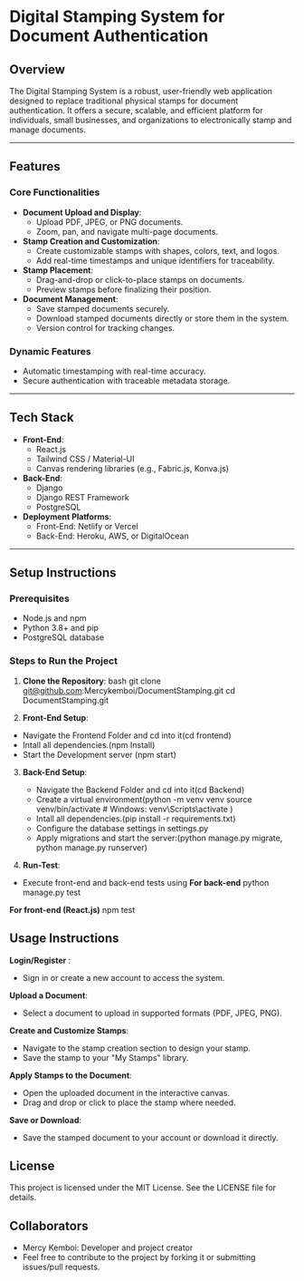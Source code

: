 # Digital Stamping System for Document Authentication

## Overview
The Digital Stamping System is a robust, user-friendly web application designed to replace traditional physical stamps for document authentication. It offers a secure, scalable, and efficient platform for individuals, small businesses, and organizations to electronically stamp and manage documents.

---


## **Features**
### **Core Functionalities**
- **Document Upload and Display**:
  - Upload PDF, JPEG, or PNG documents.
  - Zoom, pan, and navigate multi-page documents.
- **Stamp Creation and Customization**:
  - Create customizable stamps with shapes, colors, text, and logos.
  - Add real-time timestamps and unique identifiers for traceability.
- **Stamp Placement**:
  - Drag-and-drop or click-to-place stamps on documents.
  - Preview stamps before finalizing their position.
- **Document Management**:
  - Save stamped documents securely.
  - Download stamped documents directly or store them in the system.
  - Version control for tracking changes.

### **Dynamic Features**
- Automatic timestamping with real-time accuracy.
- Secure authentication with traceable metadata storage.

---

## **Tech Stack**
- **Front-End**: 
  - React.js
  - Tailwind CSS / Material-UI
  - Canvas rendering libraries (e.g., Fabric.js, Konva.js)
- **Back-End**: 
  - Django
  - Django REST Framework
  - PostgreSQL
- **Deployment Platforms**:
  - Front-End: Netlify or Vercel
  - Back-End: Heroku, AWS, or DigitalOcean

---

## **Setup Instructions**
### **Prerequisites**
- Node.js and npm
- Python 3.8+ and pip
- PostgreSQL database
### **Steps to Run the Project**
1. **Clone the Repository**:
bash
git clone git@github.com:Mercykemboi/DocumentStamping.git
cd DocumentStamping.git

2. **Front-End Setup**:
  - Navigate the Frontend Folder and cd into it(cd frontend)
  - Intall all dependencies.(npm Install)
  - Start the Development server (npm start)


3. **Back-End Setup**:
   - Navigate the Backend Folder and cd into it(cd Backend)
   - Create a virtual environment(python -m venv venv
source venv/bin/activate  # Windows: venv\Scripts\activate
)
   -  Intall all dependencies.(pip install -r requirements.txt)
   -  Configure the database settings in settings.py
   -  Apply migrations and start the server:(python manage.py migrate, python manage.py runserver)


4. **Run-Test**:
  - Execute front-end and back-end tests using
   **For back-end**
python manage.py test

**For front-end (React.js)**
  npm test

## **Usage Instructions**
**Login/Register** :

- Sign in or create a new account to access the system.

 **Upload a Document**:

- Select a document to upload in supported formats (PDF, JPEG, PNG).

**Create and Customize Stamps**:

- Navigate to the stamp creation section to design your stamp.
- Save the stamp to your "My Stamps" library.

 **Apply Stamps to the Document**:

- Open the uploaded document in the interactive canvas.
- Drag and drop or click to place the stamp where needed.

 **Save or Download**:

- Save the stamped document to your account or download it directly.


## License
This project is licensed under the MIT License. See the LICENSE file for details.

## Collaborators
- Mercy Kemboi: Developer and project creator
- Feel free to contribute to the project by forking it or submitting issues/pull requests.




